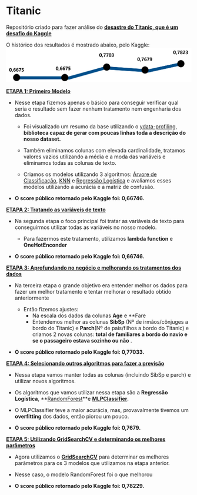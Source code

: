 # Titanic
Repositório criado para fazer análise do **[desastre do Titanic, que é um desafio do Kaggle](https://www.kaggle.com/competitions/titanic/overview)**

O histórico dos resultados é mostrado abaixo, pelo Kaggle:
<img src = "https://github.com/ThiagoRBRibeiro/Titanic-Kaggle/blob/main/img/Imagem2.png" />

**[ETAPA 1: Primeiro Modelo](https://github.com/ThiagoRBRibeiro/Titanic-Kaggle/blob/main/An%C3%A1lise_do_Titanic_-_Parte_1_-_Arquivo_Final.ipynb)**

- Nesse etapa fizemos apenas o básico para conseguir verificar qual seria o resultado sem fazer nenhum tratamento nem engenharia dos dados.
  
  - Foi visualizado um resumo da base utilizando o [ydata-profiling](https://github.com/ydataai/ydata-profiling), **biblioteca capaz de gerar com poucas linhas toda a descrição do nosso dataset.**

  - Também eliminamos colunas com elevada cardinalidade, tratamos valores vazios utilizando a média e a moda das variáveis e eliminamos todas as colunas de texto.

  - Criamos os modelos utilizando 3 algoritmos: [Árvore de Classificação](https://scikit-learn.org/stable/modules/tree.html#classification), [KNN](https://scikit-learn.org/stable/modules/generated/sklearn.neighbors.KNeighborsClassifier.html) e [Regressão Logística](https://scikit-learn.org/stable/modules/generated/sklearn.linear_model.LogisticRegression.html) e avaliamos esses modelos utilizando a acurácia e a matriz de confusão.

- **O score público retornado pelo Kaggle foi: 0,66746.**


**[ETAPA 2: Tratando as variáveis de texto](https://github.com/ThiagoRBRibeiro/Titanic-Kaggle/blob/main/An%C3%A1lise_do_Titanic_-_Parte_2_-_Arquivo_Final.ipynb)**

- Na segunda etapa o foco principal foi tratar as variáveis de texto para conseguirmos utilizar todas as variáveis no nosso modelo.
   - Para fazermos este tratamento, utilizamos **lambda function** e **OneHotEnconder**

- **O score público retornado pelo Kaggle foi: 0,66746.**


**[ETAPA 3: Aprofundando no negócio e melhorando os tratamentos dos dados](https://github.com/ThiagoRBRibeiro/Titanic-Kaggle/blob/main/An%C3%A1lise_do_Titanic_-_Parte_3_-_Arquivo_Inicial.ipynb)**

- Na terceira etapa o grande objetivo era entender melhor os dados para fazer um melhor tratamento e tentar melhorar o resultado obtido anteriormente
  - Então fizemos ajustes:
    - Na escala dos dados da colunas **Age** e **Fare
    - Entendemos melhor as colunas **SibSp** (Nº de irmãos/cônjuges a bordo do Titanic) e **Parch**(Nº de pais/filhos a bordo do Titanic) e criamos 2 novas colunas: **total de familiares a bordo do navio e se o passageiro estava sozinho ou não** . 

- **O score público retornado pelo Kaggle foi: 0,77033.**

**[ETAPA 4: Selecionando outros algoritmos para fazer a previsão](https://github.com/ThiagoRBRibeiro/Titanic-Kaggle/blob/main/An%C3%A1lise_do_Titanic_-_Parte_4_-_Arquivo_Inicial.ipynb)**

- Nessa etapa vamos manter todas as colunas (incluindo SibSp e parch) e utilizar novos algoritmos.
  
- Os algoritmos que vamos utilizar nessa etapa são a **Regressão Logística**, **[RandomForest](https://scikit-learn.org/stable/modules/generated/sklearn.ensemble.RandomForestClassifier.html#sklearn.ensemble.RandomForestClassifier)**e **[MLPClassifier](https://scikit-learn.org/stable/modules/generated/sklearn.neural_network.MLPClassifier.html)**.
  
- O MLPClassifier teve a maior acurácia, mas, provavalmente tivemos um **overfitting** dos dados, então piorou um pouco.
  
- **O score público retornado pelo Kaggle foi: 0,7679.**

**[ETAPA 5: Utilizando GridSearchCV e determinando os melhores parâmetros](https://github.com/ThiagoRBRibeiro/Titanic-Kaggle/blob/main/An%C3%A1lise_do_Titanic_-_Parte_5_-_Arquivo_Inicial.ipynb)**

- Agora utilizamos o **[GridSearchCV](https://scikit-learn.org/stable/modules/generated/sklearn.model_selection.GridSearchCV.html)** para determinar os melhores parâmetros para os 3 modelos que utilizamos na etapa anterior.

- Nesse caso, o modelo RandomForest foi o que melhorou

- **O score público retornado pelo Kaggle foi: 0,78229.**
